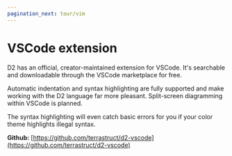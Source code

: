```yaml
---
pagination_next: tour/vim
---
```

# VSCode extension

D2 has an official, creator-maintained extension for VSCode. It's searchable and
downloadable through the VSCode marketplace for free.

Automatic indentation and syntax highlighting are fully supported and make working with
the D2 language far more pleasant. Split-screen diagramming within VSCode is planned.

The syntax highlighting will even catch basic errors for you if your color theme
highlights illegal syntax.

**Github:**
[https://github.com/terrastruct/d2-vscode](https://github.com/terrastruct/d2-vscode)

